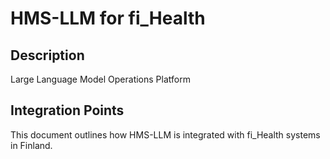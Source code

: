 # HMS-LLM for fi_Health

## Description

Large Language Model Operations Platform

## Integration Points

This document outlines how HMS-LLM is integrated with fi_Health systems in Finland.
